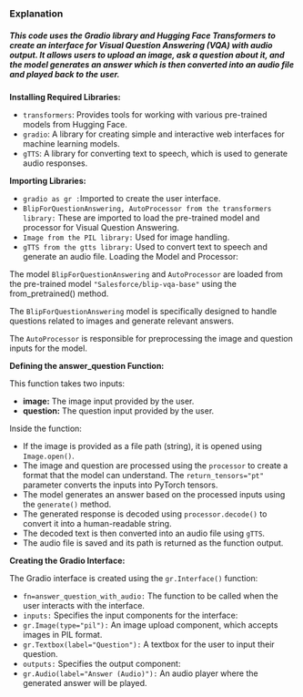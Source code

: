 ### **Explanation**

##### This code uses the Gradio library and Hugging Face Transformers to create an interface for Visual Question Answering (VQA) with audio output. It allows users to upload an image, ask a question about it, and the model generates an answer which is then converted into an audio file and played back to the user.

**Installing Required Libraries:**

* `transformers`: Provides tools for working with various pre-trained models from Hugging Face.
* `gradio`: A library for creating simple and interactive web interfaces for machine learning models.
* `gTTS`: A library for converting text to speech, which is used to generate audio responses.

**Importing Libraries:**
* `gradio as gr :`Imported to create the user interface.
* `BlipForQuestionAnswering, AutoProcessor from the transformers library:` These are imported to load the pre-trained model and processor for Visual Question Answering.
* `Image from the PIL library:` Used for image handling.
* `gTTS from the gtts library:` Used to convert text to speech and generate an audio file.
Loading the Model and Processor:


The model `BlipForQuestionAnswering` and `AutoProcessor` are loaded from the pre-trained model `"Salesforce/blip-vqa-base"` using the from_pretrained() method.

The `BlipForQuestionAnswering` model is specifically designed to handle questions related to images and generate relevant answers.

The `AutoProcessor` is responsible for preprocessing the image and question inputs for the model.

**Defining the answer_question Function:**

This function takes two inputs:

* **image:** The image input provided by the user.
* **question:** The question input provided by the user.

Inside the function:

* If the image is provided as a file path (string), it is opened using `Image.open()`.
* The image and question are processed using the `processor` to create a format that the model can understand. The `return_tensors="pt"` parameter converts the inputs into PyTorch tensors.
* The model generates an answer based on the processed inputs using the `generate()` method.
* The generated response is decoded using `processor.decode()` to convert it into a human-readable string.
* The decoded text is then converted into an audio file using `gTTS`.
* The audio file is saved and its path is returned as the function output.

**Creating the Gradio Interface:**

The Gradio interface is created using the `gr.Interface()` function:

* `fn=answer_question_with_audio:` The function to be called when the user interacts with the interface.
* `inputs:` Specifies the input components for the interface:
 * `gr.Image(type="pil"):` An image upload component, which accepts images in PIL format.
 * `gr.Textbox(label="Question"):` A textbox for the user to input their question.
* `outputs:` Specifies the output component:
 * `gr.Audio(label="Answer (Audio)"):` An audio player where the generated answer will be played.
